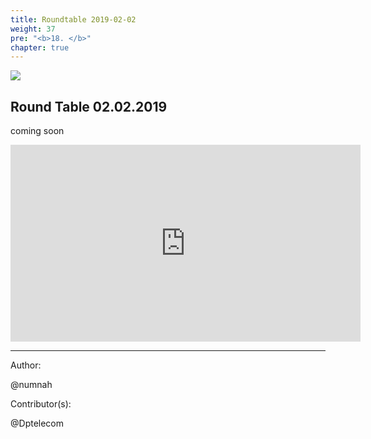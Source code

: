```yaml
---
title: Roundtable 2019-02-02
weight: 37
pre: "<b>18. </b>"
chapter: true
---
```


![](/images_headers/round_table.png)


## Round Table 02.02.2019

coming soon




<iframe width="560" height="315" src="https://pirltube.com/ipns/QmPq5wsJx28EJaGHHxkBzbRgufVK3scJey2oM886iUQ175/#/details/0x3751899028d5c1b9c2e96605f398356b1da277d832e23ac256752ae413cc55e6" frameborder="0" allow="accelerometer; autoplay; encrypted-media; gyroscope; picture-in-picture" allowfullscreen></iframe>


---
Author:


@numnah


Contributor(s):


@Dptelecom


